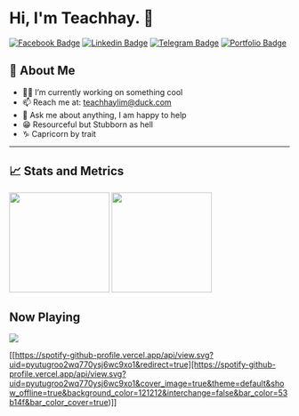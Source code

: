 <div align="start">
  <h1>Hi, I'm Teachhay. 👋</h1>
</div>

<!-- ![Lurkers](https://visitor-badge.glitch.me/badge?page_id=teachhaylim.teachhaylim) -->
[![Facebook Badge](https://img.shields.io/badge/-Facebook-4267B2?logo=facebook&logoColor=white)](https://www.facebook.com/TeachhayLim12)
[![Linkedin Badge](https://img.shields.io/badge/-LinkedIn-0e76a8?style=flat-square&logo=Linkedin&logoColor=white)](https://www.linkedin.com/in/teachhay-lim-840372214/)
[![Telegram Badge](https://img.shields.io/badge/-Telegram-229ED9?style=flat-square&logo=Telegram&logoColor=white)](https://t.me/LycoReco12)
[![Portfolio Badge](https://img.shields.io/badge/-Portfolio-668F80?style=flat-square&logo=gnometerminal&logoColor=white)](https://lycoreco.online/)

## 🧑 About Me

- 👩‍💻 I’m currently working on something cool
- 📫 Reach me at: <teachhaylim@duck.com>
- 💬 Ask me about anything, I am happy to help
- 😁 Resourceful but Stubborn as hell
- ♑ Capricorn by trait
<!-- 
## 🎉 Fun facts

- 💻 A JavaScript, Flutter & Dart enthusiast
- ♑ Capricorn by trait -->

---

## 📈 Stats and Metrics

<p>
  <img height="180em" src="https://github-readme-stats.vercel.app/api?username=teachhaylim&show_icons=true&hide_border=true&count_private=true&include_all_commits=true&theme=graywhite"/>

  <img height="180em" src="https://github-readme-stats.vercel.app/api/top-langs/?username=teachhaylim&exclude_repo=KNN-Image-Classification&show_icons=true&hide_border=true&layout=compact&langs_count=8"/>
</p>

## Now Playing

<p>
<a href=”https://spotify-github-profile.vercel.app/api/view.svg?uid=pyutugroo2wq770ysj6wc9xo1&cover_image=true&theme=default&show_offline=true&background_color=121212&interchange=false&bar_color=53b14f&bar_color_cover=true">
<img src=”https://spotify-github-profile.vercel.app/api/view.svg?uid=pyutugroo2wq770ysj6wc9xo1&cover_image=true&theme=default&show_offline=true&background_color=121212&interchange=false&bar_color=53b14f&bar_color_cover=true"/>
</a>
</p>

[[https://spotify-github-profile.vercel.app/api/view.svg?uid=pyutugroo2wq770ysj6wc9xo1&redirect=true][https://spotify-github-profile.vercel.app/api/view.svg?uid=pyutugroo2wq770ysj6wc9xo1&cover_image=true&theme=default&show_offline=true&background_color=121212&interchange=false&bar_color=53b14f&bar_color_cover=true)]]

<!-- <a href="https://github.com/anuraghazra/github-readme-stats">
  <img align="center" src="https://github-readme-stats.vercel.app/api/pin/?username=anuraghazra&repo=github-readme-stats" />
</a>
<a href="https://github.com/anuraghazra/convoychat">
  <img align="center" src="https://github-readme-stats.vercel.app/api/pin/?username=anuraghazra&repo=convoychat" />
</a> -->

<!-- ![Teachhay's wakatime stats](https://github-readme-stats.vercel.app/api/wakatime?username=shadowgmr) -->

<!-- ## 🛡️ My GitHub Stats -->

<!-- ![My github stats](https://github-readme-stats.vercel.app/api?username=teachhaylim&show_icons=true&hide_border=true&&count_private=true&include_all_commits=true) -->

<!-- ## 👩‍💻 Most used languages -->

<!-- ![Most used languages](https://github-readme-stats.vercel.app/api/top-langs/?username=teachhaylim&exclude_repo=KNN-Image-Classification&show_icons=true&hide_border=true&layout=compact&langs_count=8) -->

<!-- ## 🚀 Published projects -->
